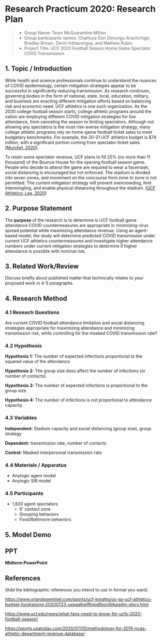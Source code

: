 # Research Practicum 2020: Research Plan 


> * Group Name: Team McQuarantine Milton
> * Group participants names: Chathura Don Dimungu Arachchige, Bradley Brown, Devin Inthavongsa, and Mathew Rubio
> * Project Title: UCF 2020 Football Season Home Game Spectator COVD Transmission 

## 1. Topic / Introduction

While health and science professionals continue to understand the nuances of COVID epidemiology, 
certain mitigation strategies appear to be successful in significantly reducing transmission. 
As research continues, governing bodies in the form of national, state, local, education, military, 
and business are enacting different mitigation efforts based on balancing risk and economic need. 
UCF athletics is one such organization. As the 2020 college football season starts, 
college athletic programs around the nation are employing different COVID mitigation strategies for live attendance, 
from canceling the season to limiting spectators. 
Although not allowing any spectators is the most risk-averse mitigation strategy, 
many college athletic programs rely on home-game football ticket sales to meet budgetary benchmarks. 
For example, the 20-21 UCF athletics budget is $74 million, 
with a significant portion coming from spectator ticket sales 
[(Murchel, 2020)](https://www.orlandosentinel.com/sports/ucf-knights/os-sp-ucf-athletics-budget-fundraising-20200723-uxpaa6gjlffmpdfpoc6jikag4m-story.html).

To retain some spectator revenue, UCF plans to fill 25% (no more than 11 thousand) of the Bounce House for the opening football season game. 
People who decide to attend the game are required to wear a facemask; social distancing is encouraged but not enforced. 
The stadium is divided into seven zones, and movement on the concourse from zone to zone is not permitted. 
The current mitigation strategy will prevent overcrowding, limit intermingling, and enable physical distancing throughout the stadium.
[(UCF Athletics; Lee, 2020)](https://www.ucf.edu/news/what-fans-need-to-know-for-ucfs-2020-football-season/)

## 2. Purpose Statement

The **purpose** of the research is to determine is UCF football game attendance COVID countermeasures are appropriate 
in minimizing virus spread potential while maximizing attendance revenue. Using an agent-based model, 
the study will determine predicted COVID transmission under current UCF athletics countermeasures and investigate 
higher attendance numbers under current mitigation strategies to determine if higher attendance is possible with 
nominal risk.

## 3. Related Work/Review

Discuss briefly about published matter that technically relates to your proposed work in 4-5 paragraphs.

## 4. Research Method

### 4.1 Reseach Questions

Are current COVID football attendance limitation and social distancing strategies appropriate for maximizing attendance and minimizing transmission risk, while controlling for the masked COVID transmission rate?

### 4.2 Hypothesis

**Hypothesis 1:**
The number of expected infections proportional to the squared value of the attendance.

**Hypothesis 2:**
The group size does affect the number of infections (or number of contacts).

**Hypothesis 3:**
The number of expected infections is proportional to the group size.

**Hypothesis 4:**
The number of infections is not proportional to attendance capacity

### 4.3 Variables

**Independent:**
Stadium capacity and social distancing (group size), group strategy

**Dependent:**
transmission rate, number of contacts

**Control:**
Masked interpersonal transmission rate

### 4.4 Materials / Apparatus

* Anylogic agent model
* Anylogic SIR model

### 4.5 Participants

* 1,600 agent spectators
  * 6' contact zone
  * Grouping behaviors
  * Food/Bathroom behaviors

## 5. Model Demo



## PPT

**Midterm PowerPoint**


## References 
(Add the bibliographic references you intend to use in format you want)

https://www.orlandosentinel.com/sports/ucf-knights/os-sp-ucf-athletics-budget-fundraising-20200723-uxpaa6gjlffmpdfpoc6jikag4m-story.html

https://www.ucf.edu/news/what-fans-need-to-know-for-ucfs-2020-football-season/

https://sports.usatoday.com/2020/07/05/methodology-for-2019-ncaa-athletic-department-revenue-database/





